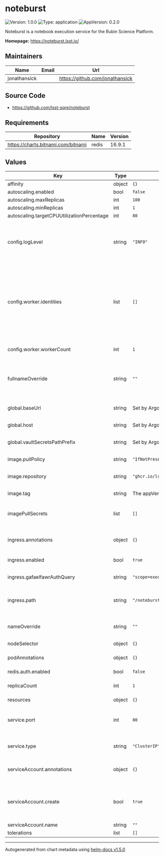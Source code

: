 # noteburst

![Version: 1.0.0](https://img.shields.io/badge/Version-1.0.0-informational?style=flat-square) ![Type: application](https://img.shields.io/badge/Type-application-informational?style=flat-square) ![AppVersion: 0.2.0](https://img.shields.io/badge/AppVersion-0.2.0-informational?style=flat-square)

Noteburst is a notebook execution service for the Rubin Science Platform.

**Homepage:** <https://noteburst.lsst.io/>

## Maintainers

| Name | Email | Url |
| ---- | ------ | --- |
| jonathansick |  | https://github.com/jonathansick |

## Source Code

* <https://github.com/lsst-sqre/noteburst>

## Requirements

| Repository | Name | Version |
|------------|------|---------|
| https://charts.bitnami.com/bitnami | redis | 16.9.1 |

## Values

| Key | Type | Default | Description |
|-----|------|---------|-------------|
| affinity | object | `{}` |  |
| autoscaling.enabled | bool | `false` |  |
| autoscaling.maxReplicas | int | `100` |  |
| autoscaling.minReplicas | int | `1` |  |
| autoscaling.targetCPUUtilizationPercentage | int | `80` |  |
| config.logLevel | string | `"INFO"` | Logging level: "DEBUG", "INFO", "WARNING", "ERROR", "CRITICAL" |
| config.worker.identities | list | `[]` | Science Platform user identities that workers can acquire. Each item is an object with username and uuid keys |
| config.worker.workerCount | int | `1` | Number of workers to run |
| fullnameOverride | string | `""` | Override the full name for resources (includes the release name) |
| global.baseUrl | string | Set by Argo CD | Base URL for the environment |
| global.host | string | Set by Argo CD | Host name for ingress |
| global.vaultSecretsPathPrefix | string | Set by Argo CD | Base path for Vault secrets |
| image.pullPolicy | string | `"IfNotPresent"` | Image pull policy |
| image.repository | string | `"ghcr.io/lsst-sqre/noteburst"` | Noteburst image repository |
| image.tag | string | The appVersion of the chart | Tag of the image |
| imagePullSecrets | list | `[]` | Secret names to use for all Docker pulls |
| ingress.annotations | object | `{}` | Additional annotations to add to the ingress |
| ingress.enabled | bool | `true` | Enable ingress |
| ingress.gafaelfawrAuthQuery | string | `"scope=exec:admin&auth_type=basic"` | Gafaelfawr auth query string |
| ingress.path | string | `"/noteburst"` | Path prefix where noteburst is hosted |
| nameOverride | string | `""` | Override the base name for resources |
| nodeSelector | object | `{}` |  |
| podAnnotations | object | `{}` | Annotations for API and worker pods |
| redis.auth.enabled | bool | `false` |  |
| replicaCount | int | `1` | Number of API pods to run |
| resources | object | `{}` |  |
| service.port | int | `80` | Port of the service to create and map to the ingress |
| service.type | string | `"ClusterIP"` | Type of service to create |
| serviceAccount.annotations | object | `{}` | Annotations to add to the service account |
| serviceAccount.create | bool | `true` | Specifies whether a service account should be created |
| serviceAccount.name | string | `""` |  |
| tolerations | list | `[]` |  |

----------------------------------------------
Autogenerated from chart metadata using [helm-docs v1.5.0](https://github.com/norwoodj/helm-docs/releases/v1.5.0)
